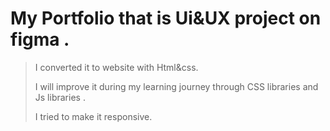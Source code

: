# My Portfolio that is Ui&UX project on figma .

> I converted it to website with Html&css.
>
> I will improve it during my learning journey through CSS libraries and Js libraries .
>
> I tried to make it responsive.
